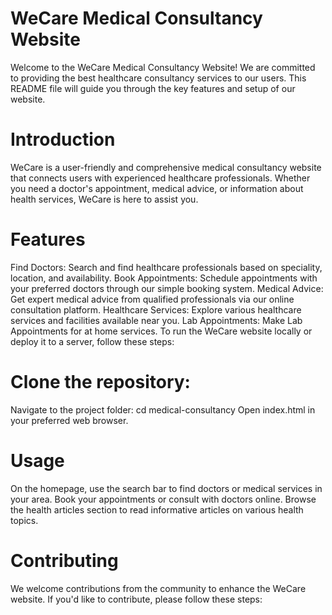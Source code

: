 # WeCare Medical Consultancy Website
Welcome to the WeCare Medical Consultancy Website! We are committed to providing the best healthcare consultancy services to our users. This README file will guide you through the key features and setup of our website.

# Introduction
WeCare is a user-friendly and comprehensive medical consultancy website that connects users with experienced healthcare professionals. Whether you need a doctor's appointment, medical advice, or information about health services, WeCare is here to assist you.

# Features
Find Doctors: Search and find healthcare professionals based on speciality, location, and availability.
Book Appointments: Schedule appointments with your preferred doctors through our simple booking system.
Medical Advice: Get expert medical advice from qualified professionals via our online consultation platform.
Healthcare Services: Explore various healthcare services and facilities available near you.
Lab Appointments: Make Lab Appointments for at home services.
To run the WeCare website locally or deploy it to a server, follow these steps:

# Clone the repository: 
Navigate to the project folder: cd medical-consultancy
Open index.html in your preferred web browser.
# Usage
On the homepage, use the search bar to find doctors or medical services in your area.
Book your appointments or consult with doctors online.
Browse the health articles section to read informative articles on various health topics.
# Contributing
We welcome contributions from the community to enhance the WeCare website. If you'd like to contribute, please follow these steps:





